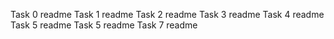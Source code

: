 Task 0 readme
Task 1 readme
Task 2 readme
Task 3 readme
Task 4 readme
Task 5 readme
Task 5 readme
Task 7 readme

